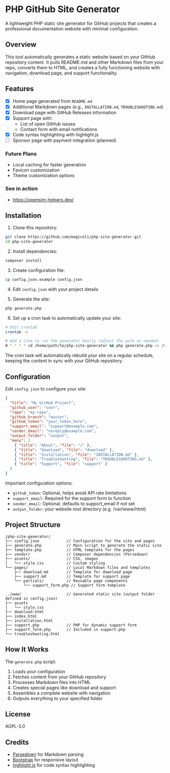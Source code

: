 # PHP GitHub Site Generator

A lightweight PHP static site generator for GitHub projects that creates a professional documentation website with minimal configuration.

## Overview

This tool automatically generates a static website based on your GitHub repository content. It pulls README.md and other Markdown files from your repo, converts them to HTML, and creates a fully functioning website with navigation, download page, and support functionality.

## Features

- [x] Home page generated from `README.md`
- [x] Additional Markdown pages (e.g., `INSTALLATION.md`, `TROUBLESHOOTING.md`)
- [x] Download page with GitHub Releases information
- [x] Support page with:
  - List of open GitHub issues
  - Contact form with email notifications
- [x] Code syntax highlighting with highlight.js
- [ ] Sponsor page with payment integration (planned)

### Future Plans

- Local caching for faster generation
- Favicon customization
- Theme customization options

### See in action

- https://opensim-helpers.dev/

## Installation

1. Clone this repository:
```bash
git clone https://github.com/magicoli/php-site-generator.git
cd php-site-generator
```

2. Install dependencies:
```bash
composer install
```

3. Create configuration file:
```bash
cp config.json.example config.json
```

4. Edit `config.json` with your project details

5. Generate the site:
```bash
php generate.php
```

6. Set up a cron task to automatically update your site:
```bash
# Edit crontab
crontab -e

# Add a line to run the generator hourly (adjust the path as needed)
0 * * * * cd /home/path/to/php-site-generator && php generate.php >> /var/log/site-generator.log 2>&1
```

The cron task will automatically rebuild your site on a regular schedule, keeping the content in sync with your GitHub repository.

## Configuration

Edit `config.json` to configure your site:

```json
{
  "title": "My GitHub Project",
  "github_user": "user",
  "repo": "my-repo",
  "github_branch": "master",
  "github_token": "your_token_here", 
  "support_email": "support@example.com",
  "sender_email": "noreply@example.com",
  "output_folder": "output",
  "menu": [
    { "title": "About", "file": "/" },
    { "title": "Download", "file": "download" },
    { "title": "Installation", "file": "INSTALLATION.md" },
    { "title": "Troubleshooting", "file": "TROUBLESHOOTING.md" },
    { "title": "Support", "file": "support" }
  ]
}
```

Important configuration options:
- `github_token`: Optional, helps avoid API rate limitations
- `support_email`: Required for the support form to function
- `sender_email`: Optional, defaults to support_email if not set
- `output_folder`: your website root directory (e.g. /var/www/html)

## Project Structure

```
/php-site-generator/
├── config.json            // Configuration for the site and pages
├── generate.php           // Main script to generate the static site
├── template.php           // HTML template for the pages
├── vendor/                // Composer dependencies (Parsedown)
├── assets/                // CSS, images
│   └── style.css          // Custom styling
└── pages/                 // Local Markdown files and templates
    ├── download.md        // Template for download page
    ├── support.md         // Template for support page
    └── partials/          // Reusable page components
        └── support_form.php // Support form template

../www/                    // Generated static site (output folder defined in config.json)
├── assets
│   └── style.css
├── download.html
├── index.html
├── installation.html
├── support.php            // PHP for dynamic support form
├── support_form.php       // Included in support.php
└── troubleshooting.html
```

## How It Works

The `generate.php` script:
1. Loads your configuration
2. Fetches content from your GitHub repository
3. Processes Markdown files into HTML
4. Creates special pages like download and support
5. Assembles a complete website with navigation
6. Outputs everything to your specified folder

## License

AGPL-3.0

## Credits

- [Parsedown](https://github.com/erusev/parsedown) for Markdown parsing
- [Bootstrap](https://getbootstrap.com/) for responsive layout
- [highlight.js](https://highlightjs.org/) for code syntax highlighting
